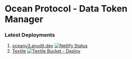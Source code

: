 # Ocean Protocol - Data Token Manager

### Latest Deployments

1. [oceanv3.anudit.dev](https://oceanv3.anudit.dev/) [![Netlify Status](https://api.netlify.com/api/v1/badges/60c92861-61a0-4d72-8d95-ab7e9b46a788/deploy-status)](https://oceanv3.anudit.dev/)
2. [Textile](https://hub.textile.io/ipns/bafzbeif6vm3fxs222nkqfifikz6qfefoyvcsvx3vtcx46jmss3dw4narjy) [![Textile Bucket - Deploy](https://github.com/anudit/OceanV3Beta/workflows/Textile%20Bucket%20-%20Deploy/badge.svg)](https://hub.textile.io/ipns/bafzbeif6vm3fxs222nkqfifikz6qfefoyvcsvx3vtcx46jmss3dw4narjy)
